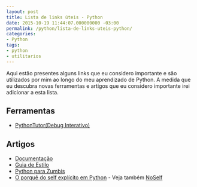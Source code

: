 ```yaml
---
layout: post
title: Lista de links úteis - Python
date: 2015-10-19 11:44:07.000000000 -03:00
permalink: /python/lista-de-links-uteis-python/
categories:
- Python
tags:
- python
- utilitarios
---
```


Aqui estão presentes alguns links que eu considero importante e são utilizados por mim ao longo do meu aprendizado de Python. A medida que eu descubra novas ferramentas e artigos que eu considero importante irei adicionar a esta lista.

## Ferramentas

* [PythonTutor(Debug Interativo)][pythontutor]

## Artigos

* [Documentação][python_documentacao]
* [Guia de Estilo][python_guia_estilo]
* [Python para Zumbis][python_para_zumbis]
* [O porquê do self explícito em Python][porque_self_explicito_python] - Veja também [NoSelf][porque_no_self_python]


[pythontutor]:                   http://www.pythontutor.com/visualize.html#mode=edit
[python_documentacao]:           http://wiki.python.org.br/DocumentacaoPython
[python_guia_estilo]:            http://wiki.python.org.br/GuiaDeEstilo
[python_para_zumbis]:            http://pingmind.com/classes/142/lessons/
[porque_self_explicito_python]:  http://www.pedrowerneck.com/o-porque-do-self-explicito-em-python-pt-br.html
[porque_no_self_python]:         http://wiki.python.org.br/NoSelf
